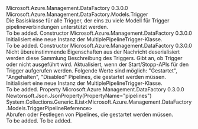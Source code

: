 <Type Name="MultiplePipelineTrigger" FullName="Microsoft.Azure.Management.DataFactory.Models.MultiplePipelineTrigger">
  <TypeSignature Language="C#" Value="public class MultiplePipelineTrigger : Microsoft.Azure.Management.DataFactory.Models.Trigger" />
  <TypeSignature Language="ILAsm" Value=".class public auto ansi beforefieldinit MultiplePipelineTrigger extends Microsoft.Azure.Management.DataFactory.Models.Trigger" />
  <TypeSignature Language="DocId" Value="T:Microsoft.Azure.Management.DataFactory.Models.MultiplePipelineTrigger" />
  <TypeSignature Language="VB.NET" Value="Public Class MultiplePipelineTrigger&#xA;Inherits Trigger" />
  <TypeSignature Language="F#" Value="type MultiplePipelineTrigger = class&#xA;    inherit Trigger" />
  <AssemblyInfo>
    <AssemblyName>Microsoft.Azure.Management.DataFactory</AssemblyName>
    <AssemblyVersion>0.3.0.0</AssemblyVersion>
  </AssemblyInfo>
  <Base>
    <BaseTypeName>Microsoft.Azure.Management.DataFactory.Models.Trigger</BaseTypeName>
  </Base>
  <Interfaces />
  <Docs>
    <summary>
            Die Basisklasse für alle Trigger, der eins zu viele Modell für Trigger pipelineverbindungen unterstützt werden.
            </summary>
    <remarks>To be added.</remarks>
  </Docs>
  <Members>
    <Member MemberName=".ctor">
      <MemberSignature Language="C#" Value="public MultiplePipelineTrigger ();" />
      <MemberSignature Language="ILAsm" Value=".method public hidebysig specialname rtspecialname instance void .ctor() cil managed" />
      <MemberSignature Language="DocId" Value="M:Microsoft.Azure.Management.DataFactory.Models.MultiplePipelineTrigger.#ctor" />
      <MemberSignature Language="VB.NET" Value="Public Sub New ()" />
      <MemberType>Constructor</MemberType>
      <AssemblyInfo>
        <AssemblyName>Microsoft.Azure.Management.DataFactory</AssemblyName>
        <AssemblyVersion>0.3.0.0</AssemblyVersion>
      </AssemblyInfo>
      <Parameters />
      <Docs>
        <summary>
            Initialisiert eine neue Instanz der MultiplePipelineTrigger-Klasse.
            </summary>
        <remarks>To be added.</remarks>
      </Docs>
    </Member>
    <Member MemberName=".ctor">
      <MemberSignature Language="C#" Value="public MultiplePipelineTrigger (System.Collections.Generic.IDictionary&lt;string,object&gt; additionalProperties = null, string description = null, string runtimeState = null, System.Collections.Generic.IList&lt;Microsoft.Azure.Management.DataFactory.Models.TriggerPipelineReference&gt; pipelines = null);" />
      <MemberSignature Language="ILAsm" Value=".method public hidebysig specialname rtspecialname instance void .ctor(class System.Collections.Generic.IDictionary`2&lt;string, object&gt; additionalProperties, string description, string runtimeState, class System.Collections.Generic.IList`1&lt;class Microsoft.Azure.Management.DataFactory.Models.TriggerPipelineReference&gt; pipelines) cil managed" />
      <MemberSignature Language="DocId" Value="M:Microsoft.Azure.Management.DataFactory.Models.MultiplePipelineTrigger.#ctor(System.Collections.Generic.IDictionary{System.String,System.Object},System.String,System.String,System.Collections.Generic.IList{Microsoft.Azure.Management.DataFactory.Models.TriggerPipelineReference})" />
      <MemberSignature Language="VB.NET" Value="Public Sub New (Optional additionalProperties As IDictionary(Of String, Object) = null, Optional description As String = null, Optional runtimeState As String = null, Optional pipelines As IList(Of TriggerPipelineReference) = null)" />
      <MemberSignature Language="F#" Value="new Microsoft.Azure.Management.DataFactory.Models.MultiplePipelineTrigger : System.Collections.Generic.IDictionary&lt;string, obj&gt; * string * string * System.Collections.Generic.IList&lt;Microsoft.Azure.Management.DataFactory.Models.TriggerPipelineReference&gt; -&gt; Microsoft.Azure.Management.DataFactory.Models.MultiplePipelineTrigger" Usage="new Microsoft.Azure.Management.DataFactory.Models.MultiplePipelineTrigger (additionalProperties, description, runtimeState, pipelines)" />
      <MemberType>Constructor</MemberType>
      <AssemblyInfo>
        <AssemblyName>Microsoft.Azure.Management.DataFactory</AssemblyName>
        <AssemblyVersion>0.3.0.0</AssemblyVersion>
      </AssemblyInfo>
      <Parameters>
        <Parameter Name="additionalProperties" Type="System.Collections.Generic.IDictionary&lt;System.String,System.Object&gt;" />
        <Parameter Name="description" Type="System.String" />
        <Parameter Name="runtimeState" Type="System.String" />
        <Parameter Name="pipelines" Type="System.Collections.Generic.IList&lt;Microsoft.Azure.Management.DataFactory.Models.TriggerPipelineReference&gt;" />
      </Parameters>
      <Docs>
        <param name="additionalProperties">Nicht übereinstimmende Eigenschaften aus der Nachricht deserialisiert werden diese Sammlung</param>
        <param name="description">Beschreibung des Triggers.</param>
        <param name="runtimeState">Gibt an, ob Trigger oder nicht ausgeführt wird.
            Aktualisiert, wenn der Start/Stopp-APIs für den Trigger aufgerufen werden. Folgende Werte sind möglich: "Gestartet", "Angehalten", "Disabled"</param>
        <param name="pipelines">Pipelines, die gestartet werden müssen.</param>
        <summary>
            Initialisiert eine neue Instanz der MultiplePipelineTrigger-Klasse.
            </summary>
        <remarks>To be added.</remarks>
      </Docs>
    </Member>
    <Member MemberName="Pipelines">
      <MemberSignature Language="C#" Value="public System.Collections.Generic.IList&lt;Microsoft.Azure.Management.DataFactory.Models.TriggerPipelineReference&gt; Pipelines { get; set; }" />
      <MemberSignature Language="ILAsm" Value=".property instance class System.Collections.Generic.IList`1&lt;class Microsoft.Azure.Management.DataFactory.Models.TriggerPipelineReference&gt; Pipelines" />
      <MemberSignature Language="DocId" Value="P:Microsoft.Azure.Management.DataFactory.Models.MultiplePipelineTrigger.Pipelines" />
      <MemberSignature Language="VB.NET" Value="Public Property Pipelines As IList(Of TriggerPipelineReference)" />
      <MemberSignature Language="F#" Value="member this.Pipelines : System.Collections.Generic.IList&lt;Microsoft.Azure.Management.DataFactory.Models.TriggerPipelineReference&gt; with get, set" Usage="Microsoft.Azure.Management.DataFactory.Models.MultiplePipelineTrigger.Pipelines" />
      <MemberType>Property</MemberType>
      <AssemblyInfo>
        <AssemblyName>Microsoft.Azure.Management.DataFactory</AssemblyName>
        <AssemblyVersion>0.3.0.0</AssemblyVersion>
      </AssemblyInfo>
      <Attributes>
        <Attribute>
          <AttributeName>Newtonsoft.Json.JsonProperty(PropertyName="pipelines")</AttributeName>
        </Attribute>
      </Attributes>
      <ReturnValue>
        <ReturnType>System.Collections.Generic.IList&lt;Microsoft.Azure.Management.DataFactory.Models.TriggerPipelineReference&gt;</ReturnType>
      </ReturnValue>
      <Docs>
        <summary>
            Abrufen oder Festlegen von Pipelines, die gestartet werden müssen.
            </summary>
        <value>To be added.</value>
        <remarks>To be added.</remarks>
      </Docs>
    </Member>
  </Members>
</Type>